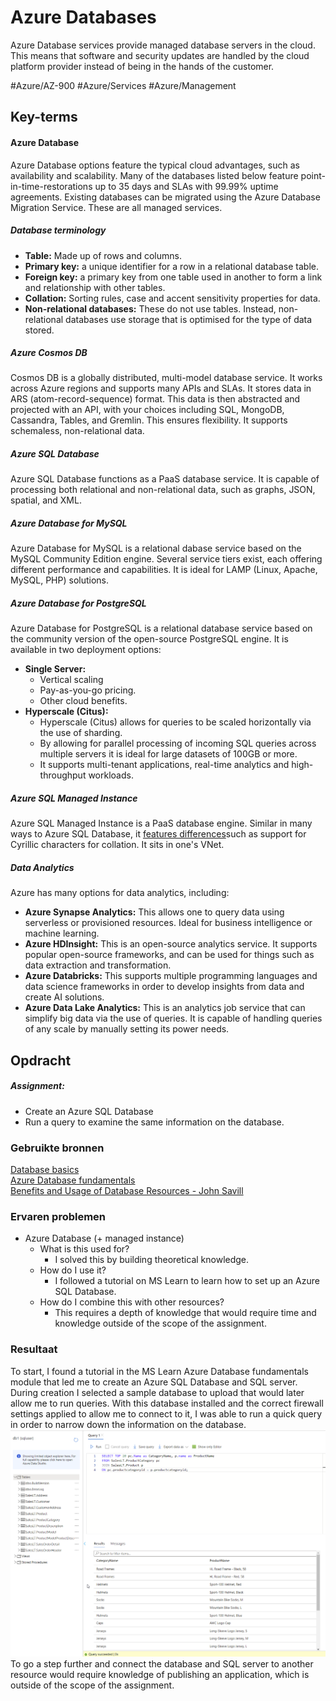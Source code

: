 # Azure Databases
Azure Database services provide managed database servers in the cloud. This means that software and security updates are handled by the cloud platform provider instead of being in the hands of the customer.

#Azure/AZ-900 #Azure/Services #Azure/Management 

## Key-terms
#### Azure Database
Azure Database options feature the typical cloud advantages, such as availability and scalability. Many of the databases listed below feature point-in-time-restorations up to 35 days and SLAs with 99.99% uptime agreements. Existing databases can be migrated using the Azure Database Migration Service. These are all managed services.

##### Database terminology
* **Table:** Made up of rows and columns.
* **Primary key:** a unique identifier for a row in a relational database table.
* **Foreign key:** a primary key from one table used in another to form a link and relationship with other tables.
* **Collation:** Sorting rules, case and accent sensitivity properties for data.
* **Non-relational databases:** These do not use tables. Instead, non-relational databases use storage that is optimised for the type of data stored.

##### Azure Cosmos DB
Cosmos DB is a globally distributed, multi-model database service. It works across Azure regions and supports many APIs and SLAs. It stores data in ARS (atom-record-sequence) format. This data is then abstracted and projected with an API, with your choices including SQL, MongoDB, Cassandra, Tables, and Gremlin. This ensures flexibility. It supports schemaless, non-relational data.

##### Azure SQL Database
Azure SQL Database functions as a PaaS database service. It is capable of processing both relational and non-relational data, such as graphs, JSON, spatial, and XML. 

##### Azure Database for MySQL
Azure Database for MySQL is a relational dabase service based on the MySQL Community Edition engine. Several service tiers exist, each offering different performance and capabilities. It is ideal for LAMP (Linux, Apache, MySQL, PHP) solutions.

##### Azure Database for PostgreSQL
Azure Database for PostgreSQL is a relational database service based on the community version of the open-source PostgreSQL engine. It is available in two deployment options:
* **Single Server:**
	* Vertical scaling
	* Pay-as-you-go pricing.
	* Other cloud benefits.
* **Hyperscale (Citus):**
	* Hyperscale (Citus) allows for queries to be scaled horizontally via the use of sharding. 
	* By allowing for parallel processing of incoming SQL queries across multiple servers it is ideal for large datasets of 100GB or more.
	* It supports multi-tenant applications, real-time analytics and high-throughput workloads.

##### Azure SQL Managed Instance
Azure SQL Managed Instance is a PaaS database engine. Similar in many ways to Azure SQL Database, it [features differences](https://learn.microsoft.com/en-us/azure/azure-sql/database/features-comparison?view=azuresql)such as support for Cyrillic characters for collation. It sits in one's VNet.

##### Data Analytics
Azure has many options for data analytics, including:
* **Azure Synapse Analytics:** This allows one to query data using serverless or provisioned resources. Ideal for business intelligence or machine learning.
* **Azure HDInsight:** This is an open-source analytics service. It supports popular open-source frameworks, and can be used for things such as data extraction and transformation.
* **Azure Databricks:** This supports multiple programming languages and data science frameworks in order to develop insights from data and create AI solutions.
* **Azure Data Lake Analytics:** This is an analytics job service that can simplify big data via the use of queries. It is capable of handling queries of any scale by manually setting its power needs.

## Opdracht
##### Assignment:
* Create an Azure SQL Database
* Run a query to examine the same information on the database.

### Gebruikte bronnen
[Database basics](https://www.lido.app/post/database-101)  
[Azure Database fundamentals](https://learn.microsoft.com/en-us/training/modules/azure-database-fundamentals/)  
[Benefits and Usage of Database Resources - John Savill](https://www.youtube.com/watch?v=4sQOF9fSOAU)  

### Ervaren problemen
* Azure Database (+ managed instance)
	* What is this used for?
		* I solved this by building theoretical knowledge.
	* How do I use it?
		* I followed a tutorial on MS Learn to learn how to set up an Azure SQL Database.
	* How do I combine this with other resources?
		* This requires a depth of knowledge that would require time and knowledge outside of the scope of the assignment.

### Resultaat
To start, I found a tutorial in the MS Learn Azure Database fundamentals module that led me to create an Azure SQL Database and SQL server. During creation I selected a sample database to upload that would later allow me to run queries. With this database installed and the correct firewall settings applied to allow me to connect to it, I was able to run a quick query in order to narrow down the information on the database.  
![SS6](../../00_includes/AZ-13_screenshot6.png)  
To go a step further and connect the database and SQL server to another resource would require knowledge of publishing an application, which is outside of the scope of the assignment.
